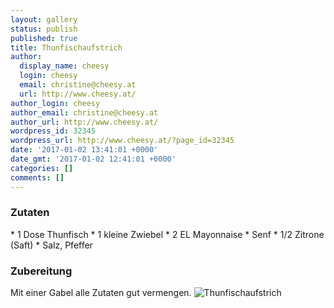 ```yaml
---
layout: gallery
status: publish
published: true
title: Thunfischaufstrich
author:
  display_name: cheesy
  login: cheesy
  email: christine@cheesy.at
  url: http://www.cheesy.at/
author_login: cheesy
author_email: christine@cheesy.at
author_url: http://www.cheesy.at/
wordpress_id: 32345
wordpress_url: http://www.cheesy.at/?page_id=32345
date: '2017-01-02 13:41:01 +0000'
date_gmt: '2017-01-02 12:41:01 +0000'
categories: []
comments: []
---
```

### Zutaten
\* 1 Dose Thunfisch
\* 1 kleine Zwiebel
\* 2 EL Mayonnaise
\* Senf
\* 1/2 Zitrone (Saft)
\* Salz, Pfeffer
### Zubereitung
Mit einer Gabel alle Zutaten gut vermengen.
![Thunfischaufstrich](http://www.cheesy.at/wp-content/uploads/Thunfischaufstrich.jpg)
